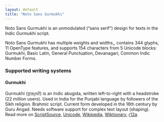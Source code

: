 ```yaml
---
layout: default
title: "Noto Sans Gurmukhi"
---
```

Noto Sans Gurmukhi is an unmodulated (“sans serif”) design for texts in the Indic _Gurmukhi_ script. 

Noto Sans Gurmukhi has multiple weights and widths,, contains 344 glyphs, 11 OpenType features, and supports 154 characters from 5 Unicode blocks: Gurmukhi, Basic Latin, General Punctuation, Devanagari, Common Indic Number Forms.


### Supported writing systems


#### Gurmukhi

Gurmukhi (<span class='autonym'>ਗੁਰਮੁਖੀ</span>) is an Indic abugida, written left-to-right with a headstroke (22 million users). Used in India for the Punjabi language by followers of the Sikh religion. Brahmic script. Current form developed in the 16th century by Guru Angad. Needs software support for complex text layout (shaping). Read more on [ScriptSource](https://scriptsource.org/scr/Guru), [Unicode](https://www.unicode.org/versions/Unicode13.0.0/ch12.pdf#G668388), [Wikipedia](https://en.wikipedia.org/wiki/ISO_15924:Guru), [Wiktionary](https://en.wiktionary.org/wiki/Category:Gurmukhi_script), [r12a](https://r12a.github.io/scripts/links?iso=Guru).


